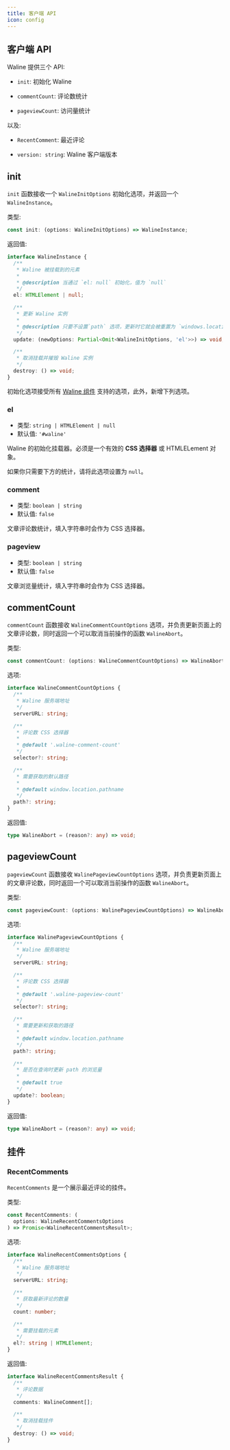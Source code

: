 ```yaml
---
title: 客户端 API
icon: config
---
```


## 客户端 API

Waline 提供三个 API:

- `init`: 初始化 Waline

- `commentCount`: 评论数统计

- `pageviewCount`: 访问量统计

以及:

- `RecentComment`: 最近评论

- `version: string`: Waline 客户端版本

## init

`init` 函数接收一个 `WalineInitOptions` 初始化选项，并返回一个 `WalineInstance`。

类型:

```ts
const init: (options: WalineInitOptions) => WalineInstance;
```

返回值:

```ts
interface WalineInstance {
  /**
   * Waline 被挂载到的元素
   *
   * @description 当通过 `el: null` 初始化，值为 `null`
   */
  el: HTMLElement | null;

  /**
   * 更新 Waline 实例
   *
   * @description 只要不设置`path` 选项，更新时它就会被重置为 `windows.location.pathname`
   */
  update: (newOptions: Partial<Omit<WalineInitOptions, 'el'>>) => void;

  /**
   * 取消挂载并摧毁 Waline 实例
   */
  destroy: () => void;
}
```

初始化选项接受所有 [Waline 组件](component.md) 支持的选项，此外，新增下列选项。

### el

- 类型: `string | HTMLElement | null`
- 默认值: `'#waline'`

Waline 的初始化挂载器。必须是一个有效的 **CSS 选择器** 或 HTMLELement 对象。

如果你只需要下方的统计，请将此选项设置为 `null`。

### comment

- 类型: `boolean | string`
- 默认值: `false`

文章评论数统计，填入字符串时会作为 CSS 选择器。

### pageview

- 类型: `boolean | string`
- 默认值: `false`

文章浏览量统计，填入字符串时会作为 CSS 选择器。

## commentCount

`commentCount` 函数接收 `WalineCommentCountOptions` 选项，并负责更新页面上的文章评论数，同时返回一个可以取消当前操作的函数 `WalineAbort`。

类型:

```ts
const commentCount: (options: WalineCommentCountOptions) => WalineAbort;
```

选项:

```ts
interface WalineCommentCountOptions {
  /**
   * Waline 服务端地址
   */
  serverURL: string;

  /**
   * 评论数 CSS 选择器
   *
   * @default '.waline-comment-count'
   */
  selector?: string;

  /**
   * 需要获取的默认路径
   *
   * @default window.location.pathname
   */
  path?: string;
}
```

返回值:

```ts
type WalineAbort = (reason?: any) => void;
```

## pageviewCount

`pageviewCount` 函数接收 `WalinePageviewCountOptions` 选项，并负责更新页面上的文章评论数，同时返回一个可以取消当前操作的函数 `WalineAbort`。

类型:

```ts
const pageviewCount: (options: WalinePageviewCountOptions) => WalineAbort;
```

选项:

```ts
interface WalinePageviewCountOptions {
  /**
   * Waline 服务端地址
   */
  serverURL: string;

  /**
   * 评论数 CSS 选择器
   *
   * @default '.waline-pageview-count'
   */
  selector?: string;

  /**
   * 需要更新和获取的路径
   *
   * @default window.location.pathname
   */
  path?: string;

  /**
   * 是否在查询时更新 path 的浏览量
   *
   * @default true
   */
  update?: boolean;
}
```

返回值:

```ts
type WalineAbort = (reason?: any) => void;
```

## 挂件

### RecentComments

`RecentComments` 是一个展示最近评论的挂件。

类型:

```ts
const RecentComments: (
  options: WalineRecentCommentsOptions
) => Promise<WalineRecentCommentsResult>;
```

选项:

```ts
interface WalineRecentCommentsOptions {
  /**
   * Waline 服务端地址
   */
  serverURL: string;

  /**
   * 获取最新评论的数量
   */
  count: number;

  /**
   * 需要挂载的元素
   */
  el?: string | HTMLElement;
}
```

返回值:

```ts
interface WalineRecentCommentsResult {
  /**
   * 评论数据
   */
  comments: WalineComment[];

  /**
   * 取消挂载挂件
   */
  destroy: () => void;
}
```
